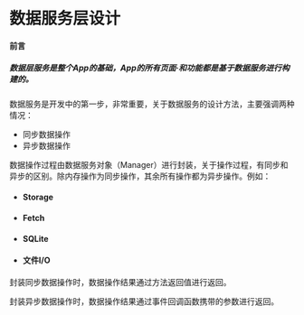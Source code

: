 # **数据服务层设计**

#### 前言

##### 数据层服务是整个App的基础，App的所有页面·和功能都是基于数据服务进行构建的。

数据服务是开发中的第一步，非常重要，关于数据服务的设计方法，主要强调两种情况：

* 同步数据操作
* 异步数据操作

数据操作过程由数据服务对象（Manager）进行封装，关于操作过程，有同步和异步的区别。除内存操作为同步操作，其余所有操作都为异步操作。例如：

* #### Storage
* #### Fetch
* #### SQLite
* #### 文件I/O

封装同步数据操作时，数据操作结果通过方法返回值进行返回。

封装异步数据操作时，数据操作结果通过事件回调函数携带的参数进行返回。



